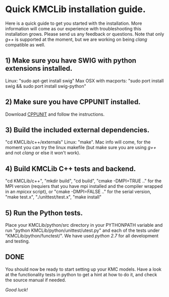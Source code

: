# Quick KMCLib installation guide.
Here is a quick guide to get you started with the installation.
More information will come as our experience with troubleshooting
this installation grows. Please send us any feedback or questions.
Note that only *g++* is supported at the moment, but we are working
on being *clang* compatible as well.

## 1) Make sure you have SWIG with python extensions installed.
Linux: "sudo apt-get install swig" Max OSX with macports:
"sudo port install swig && sudo port install swig-python"

## 2) Make sure you have CPPUNIT installed.
Download [CPPUNIT](http://sourceforge.net/projects/cppunit/) and follow the
instructions.

## 3) Build the included external dependencies.
"cd KMCLib/c++/externals"
Linux: "make".
Mac info will come, for the moment you can try the linux makefile (but make
sure you are using *g++* and not *clang* or else it won't work).

## 4) Build KMCLib C++ tests and backend.
"cd KMCLib/c++",
"mkdir build",
"cd build",
"cmake -DMPI=TRUE .." for the MPI version (requiers that you have mpi installed
 and the compiler wrapped in an *mpicxx* script), or "cmake -DMPI=FALSE .." for
 the serial version,
"make test.x",
"./unittest/test.x",
"make install"

## 5) Run the Python tests.
Place your KMCLib/python/src directory in your PYTHONPATH variable and run
"python KMCLib/python/unittest/utest.py" and each of the tests under
"KMCLib/python/functest/". We have used *python 2.7* for all development and
testing.

## DONE
You should now be ready to start setting up your KMC models. Have a look at
the functionality tests in python to get a hint at how to do it, and check the
source manual if needed.

*Good luck!*

